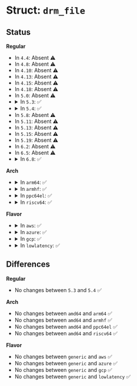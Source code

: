 # Struct: <code>drm_file</code>

## Status
<b>Regular</b>
<ul>
<li>
In <code>4.4</code>: Absent ⚠️
</li>
<li>
In <code>4.8</code>: Absent ⚠️
</li>
<li>
In <code>4.10</code>: Absent ⚠️
</li>
<li>
In <code>4.13</code>: Absent ⚠️
</li>
<li>
In <code>4.15</code>: Absent ⚠️
</li>
<li>
In <code>4.18</code>: Absent ⚠️
</li>
<li>
In <code>5.0</code>: Absent ⚠️
</li>
<li>
<details>
<summary>In <code>5.3</code>: ✅</summary>

```c
struct drm_file {
    bool authenticated;
    bool stereo_allowed;
    bool universal_planes;
    bool atomic;
    bool aspect_ratio_allowed;
    bool writeback_connectors;
    bool is_master;
    struct drm_master *master;
    struct pid *pid;
    drm_magic_t magic;
    struct list_head lhead;
    struct drm_minor *minor;
    struct idr object_idr;
    spinlock_t table_lock;
    struct idr syncobj_idr;
    spinlock_t syncobj_table_lock;
    struct file *filp;
    void *driver_priv;
    struct list_head fbs;
    struct mutex fbs_lock;
    struct list_head blobs;
    wait_queue_head_t event_wait;
    struct list_head pending_event_list;
    struct list_head event_list;
    int event_space;
    struct mutex event_read_lock;
    struct drm_prime_file_private prime;
};
```
</details>
</li>
<li>
<details>
<summary>In <code>5.4</code>: ✅</summary>

```c
struct drm_file {
    bool authenticated;
    bool stereo_allowed;
    bool universal_planes;
    bool atomic;
    bool aspect_ratio_allowed;
    bool writeback_connectors;
    bool is_master;
    struct drm_master *master;
    struct pid *pid;
    drm_magic_t magic;
    struct list_head lhead;
    struct drm_minor *minor;
    struct idr object_idr;
    spinlock_t table_lock;
    struct idr syncobj_idr;
    spinlock_t syncobj_table_lock;
    struct file *filp;
    void *driver_priv;
    struct list_head fbs;
    struct mutex fbs_lock;
    struct list_head blobs;
    wait_queue_head_t event_wait;
    struct list_head pending_event_list;
    struct list_head event_list;
    int event_space;
    struct mutex event_read_lock;
    struct drm_prime_file_private prime;
};
```
</details>
</li>
<li>
In <code>5.8</code>: Absent ⚠️
</li>
<li>
In <code>5.11</code>: Absent ⚠️
</li>
<li>
In <code>5.13</code>: Absent ⚠️
</li>
<li>
In <code>5.15</code>: Absent ⚠️
</li>
<li>
In <code>5.19</code>: Absent ⚠️
</li>
<li>
In <code>6.2</code>: Absent ⚠️
</li>
<li>
In <code>6.5</code>: Absent ⚠️
</li>
<li>
<details>
<summary>In <code>6.8</code>: ✅</summary>

```c
struct drm_file {
    bool authenticated;
    bool stereo_allowed;
    bool universal_planes;
    bool atomic;
    bool aspect_ratio_allowed;
    bool writeback_connectors;
    bool was_master;
    bool is_master;
    bool supports_virtualized_cursor_plane;
    struct drm_master *master;
    spinlock_t master_lookup_lock;
    struct pid *pid;
    u64 client_id;
    drm_magic_t magic;
    struct list_head lhead;
    struct drm_minor *minor;
    struct idr object_idr;
    spinlock_t table_lock;
    struct idr syncobj_idr;
    spinlock_t syncobj_table_lock;
    struct file *filp;
    void *driver_priv;
    struct list_head fbs;
    struct mutex fbs_lock;
    struct list_head blobs;
    wait_queue_head_t event_wait;
    struct list_head pending_event_list;
    struct list_head event_list;
    int event_space;
    struct mutex event_read_lock;
    struct drm_prime_file_private prime;
};
```
</details>
</li>
</ul>
<b>Arch</b>
<ul>
<li>
<details>
<summary>In <code>arm64</code>: ✅</summary>

```c
struct drm_file {
    bool authenticated;
    bool stereo_allowed;
    bool universal_planes;
    bool atomic;
    bool aspect_ratio_allowed;
    bool writeback_connectors;
    bool is_master;
    struct drm_master *master;
    struct pid *pid;
    drm_magic_t magic;
    struct list_head lhead;
    struct drm_minor *minor;
    struct idr object_idr;
    spinlock_t table_lock;
    struct idr syncobj_idr;
    spinlock_t syncobj_table_lock;
    struct file *filp;
    void *driver_priv;
    struct list_head fbs;
    struct mutex fbs_lock;
    struct list_head blobs;
    wait_queue_head_t event_wait;
    struct list_head pending_event_list;
    struct list_head event_list;
    int event_space;
    struct mutex event_read_lock;
    struct drm_prime_file_private prime;
};
```
</details>
</li>
<li>
<details>
<summary>In <code>armhf</code>: ✅</summary>

```c
struct drm_file {
    bool authenticated;
    bool stereo_allowed;
    bool universal_planes;
    bool atomic;
    bool aspect_ratio_allowed;
    bool writeback_connectors;
    bool is_master;
    struct drm_master *master;
    struct pid *pid;
    drm_magic_t magic;
    struct list_head lhead;
    struct drm_minor *minor;
    struct idr object_idr;
    spinlock_t table_lock;
    struct idr syncobj_idr;
    spinlock_t syncobj_table_lock;
    struct file *filp;
    void *driver_priv;
    struct list_head fbs;
    struct mutex fbs_lock;
    struct list_head blobs;
    wait_queue_head_t event_wait;
    struct list_head pending_event_list;
    struct list_head event_list;
    int event_space;
    struct mutex event_read_lock;
    struct drm_prime_file_private prime;
};
```
</details>
</li>
<li>
<details>
<summary>In <code>ppc64el</code>: ✅</summary>

```c
struct drm_file {
    bool authenticated;
    bool stereo_allowed;
    bool universal_planes;
    bool atomic;
    bool aspect_ratio_allowed;
    bool writeback_connectors;
    bool is_master;
    struct drm_master *master;
    struct pid *pid;
    drm_magic_t magic;
    struct list_head lhead;
    struct drm_minor *minor;
    struct idr object_idr;
    spinlock_t table_lock;
    struct idr syncobj_idr;
    spinlock_t syncobj_table_lock;
    struct file *filp;
    void *driver_priv;
    struct list_head fbs;
    struct mutex fbs_lock;
    struct list_head blobs;
    wait_queue_head_t event_wait;
    struct list_head pending_event_list;
    struct list_head event_list;
    int event_space;
    struct mutex event_read_lock;
    struct drm_prime_file_private prime;
};
```
</details>
</li>
<li>
<details>
<summary>In <code>riscv64</code>: ✅</summary>

```c
struct drm_file {
    bool authenticated;
    bool stereo_allowed;
    bool universal_planes;
    bool atomic;
    bool aspect_ratio_allowed;
    bool writeback_connectors;
    bool is_master;
    struct drm_master *master;
    struct pid *pid;
    drm_magic_t magic;
    struct list_head lhead;
    struct drm_minor *minor;
    struct idr object_idr;
    spinlock_t table_lock;
    struct idr syncobj_idr;
    spinlock_t syncobj_table_lock;
    struct file *filp;
    void *driver_priv;
    struct list_head fbs;
    struct mutex fbs_lock;
    struct list_head blobs;
    wait_queue_head_t event_wait;
    struct list_head pending_event_list;
    struct list_head event_list;
    int event_space;
    struct mutex event_read_lock;
    struct drm_prime_file_private prime;
};
```
</details>
</li>
</ul>
<b>Flavor</b>
<ul>
<li>
<details>
<summary>In <code>aws</code>: ✅</summary>

```c
struct drm_file {
    bool authenticated;
    bool stereo_allowed;
    bool universal_planes;
    bool atomic;
    bool aspect_ratio_allowed;
    bool writeback_connectors;
    bool is_master;
    struct drm_master *master;
    struct pid *pid;
    drm_magic_t magic;
    struct list_head lhead;
    struct drm_minor *minor;
    struct idr object_idr;
    spinlock_t table_lock;
    struct idr syncobj_idr;
    spinlock_t syncobj_table_lock;
    struct file *filp;
    void *driver_priv;
    struct list_head fbs;
    struct mutex fbs_lock;
    struct list_head blobs;
    wait_queue_head_t event_wait;
    struct list_head pending_event_list;
    struct list_head event_list;
    int event_space;
    struct mutex event_read_lock;
    struct drm_prime_file_private prime;
};
```
</details>
</li>
<li>
<details>
<summary>In <code>azure</code>: ✅</summary>

```c
struct drm_file {
    bool authenticated;
    bool stereo_allowed;
    bool universal_planes;
    bool atomic;
    bool aspect_ratio_allowed;
    bool writeback_connectors;
    bool is_master;
    struct drm_master *master;
    struct pid *pid;
    drm_magic_t magic;
    struct list_head lhead;
    struct drm_minor *minor;
    struct idr object_idr;
    spinlock_t table_lock;
    struct idr syncobj_idr;
    spinlock_t syncobj_table_lock;
    struct file *filp;
    void *driver_priv;
    struct list_head fbs;
    struct mutex fbs_lock;
    struct list_head blobs;
    wait_queue_head_t event_wait;
    struct list_head pending_event_list;
    struct list_head event_list;
    int event_space;
    struct mutex event_read_lock;
    struct drm_prime_file_private prime;
};
```
</details>
</li>
<li>
<details>
<summary>In <code>gcp</code>: ✅</summary>

```c
struct drm_file {
    bool authenticated;
    bool stereo_allowed;
    bool universal_planes;
    bool atomic;
    bool aspect_ratio_allowed;
    bool writeback_connectors;
    bool is_master;
    struct drm_master *master;
    struct pid *pid;
    drm_magic_t magic;
    struct list_head lhead;
    struct drm_minor *minor;
    struct idr object_idr;
    spinlock_t table_lock;
    struct idr syncobj_idr;
    spinlock_t syncobj_table_lock;
    struct file *filp;
    void *driver_priv;
    struct list_head fbs;
    struct mutex fbs_lock;
    struct list_head blobs;
    wait_queue_head_t event_wait;
    struct list_head pending_event_list;
    struct list_head event_list;
    int event_space;
    struct mutex event_read_lock;
    struct drm_prime_file_private prime;
};
```
</details>
</li>
<li>
<details>
<summary>In <code>lowlatency</code>: ✅</summary>

```c
struct drm_file {
    bool authenticated;
    bool stereo_allowed;
    bool universal_planes;
    bool atomic;
    bool aspect_ratio_allowed;
    bool writeback_connectors;
    bool is_master;
    struct drm_master *master;
    struct pid *pid;
    drm_magic_t magic;
    struct list_head lhead;
    struct drm_minor *minor;
    struct idr object_idr;
    spinlock_t table_lock;
    struct idr syncobj_idr;
    spinlock_t syncobj_table_lock;
    struct file *filp;
    void *driver_priv;
    struct list_head fbs;
    struct mutex fbs_lock;
    struct list_head blobs;
    wait_queue_head_t event_wait;
    struct list_head pending_event_list;
    struct list_head event_list;
    int event_space;
    struct mutex event_read_lock;
    struct drm_prime_file_private prime;
};
```
</details>
</li>
</ul>

## Differences
<b>Regular</b>
<ul>
<li>
No changes between <code>5.3</code> and <code>5.4</code> ✅
</li>
</ul>
<b>Arch</b>
<ul>
<li>
No changes between <code>amd64</code> and <code>arm64</code> ✅
</li>
<li>
No changes between <code>amd64</code> and <code>armhf</code> ✅
</li>
<li>
No changes between <code>amd64</code> and <code>ppc64el</code> ✅
</li>
<li>
No changes between <code>amd64</code> and <code>riscv64</code> ✅
</li>
</ul>
<b>Flavor</b>
<ul>
<li>
No changes between <code>generic</code> and <code>aws</code> ✅
</li>
<li>
No changes between <code>generic</code> and <code>azure</code> ✅
</li>
<li>
No changes between <code>generic</code> and <code>gcp</code> ✅
</li>
<li>
No changes between <code>generic</code> and <code>lowlatency</code> ✅
</li>
</ul>

